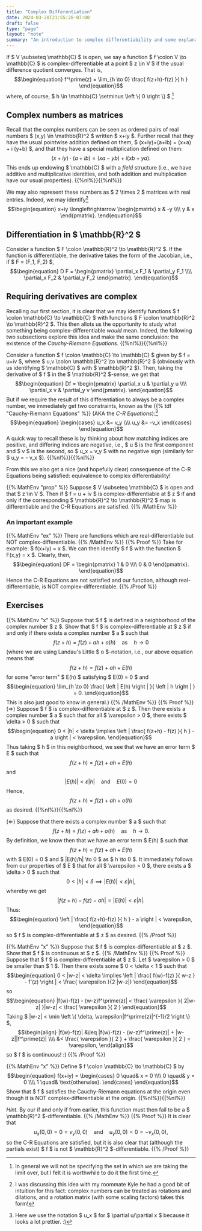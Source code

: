 ```yaml
---
title: "Complex Differentiation"
date: 2024-03-28T21:55:28-07:00
draft: false
type: "page"
layout: "note"
summary: "An introduction to complex differentiability and some explanation for why it's so strong."
---
```


If $ V \subseteq \mathbb{C} $ is open, we say a function $ f \colon V \to \mathbb{C} $ is complex-differentiable at a point $ z \in V $ if the usual difference quotient converges. That is, 
$$\begin{equation}
    f^\prime(z) = \lim_{h \to 0} \frac{ f(z+h)-f(z) }{ h }
\end{equation}$$
where, of course, $ h \in \mathbb{C} \setminus \left \\{  0 \right \\} $.[^domain of limit]



## Complex numbers as matrices
Recall that the complex numbers can be seen as ordered pairs of real numbers $ (x,y) \in \mathbb{R}^2 $ written $ x+iy $.
Further recall that they have the usual pointwise addition defined on them, $ (x+iy)+(a+ib) = (x+a) + i (y+b) $, and that they have a special multiplication defined on them: 
$$\begin{equation}
    (x+iy) \cdot (a+ib) = (xa - yb) + i (xb + ya).
\end{equation}$$
This ends up endowing $ \mathbb{C} $ with a _field_ structure (i.e., we have additive and multiplicative identities, and both addition and multiplication have our usual properties).
{{%nl%}}{{%nl%}}

We may also represent these numbers as $ 2 \times 2 $ matrices with real entries.
Indeed, we may identify[^kyle]
$$\begin{equation}
    x+iy \longleftrightarrow
    \begin{pmatrix}
    x & -y \\\\
    y & x
    \end{pmatrix}.
\end{equation}$$

## Differentiation in $ \mathbb{R}^2 $
Consider a function $ F \colon \mathbb{R}^2 \to \mathbb{R}^2 $.
If the function is differentiable, the derivative takes the form of the Jacobian, i.e., if $ F = (F_1, F_2) $, 
$$\begin{equation}
    D F = 
    \begin{pmatrix}
    \partial_x F_1 & \partial_y F_1 \\\\
    \partial_x F_2 & \partial_y F_2 
    \end{pmatrix}.
\end{equation}$$

## Requiring derivatives are complex
Recalling our first section, it is clear that we may identify functions $ f \colon \mathbb{C} \to \mathbb{C} $ with functions $ F \colon \mathbb{R}^2 \to \mathbb{R}^2 $.
This then allots us the opportunity to study what something being complex-differentiable _would_ mean.
Indeed, the following two subsections explore this idea and make the same conclusion: the existence of the _Cauchy-Riemann Equations_.
{{%nl%}}{{%nl%}}

Consider a function $ f \colon \mathbb{C} \to \mathbb{C} $ given by $ f = u+iv $, where $ u,v \colon \mathbb{R}^2 \to \mathbb{R}^2 $ (obviously with us identifying $ \mathbb{C} $ with $ \mathbb{R}^2 $).
Then, taking the derivative of $ f $ in the $ \mathbb{R}^2 $-sense, we get that 
$$\begin{equation}
    Df = 
    \begin{pmatrix}
    \partial_x u & \partial_y u \\\\
    \partial_x v & \partial_y v
    \end{pmatrix}.
\end{equation}$$
But if we require the result of this differentiation to always be a complex number, we immediately get two constraints, known as the {{% tdf "Cauchy-Riemann Equations" %}} (AKA the _C-R Equations_):[^partial notation]
$$\begin{equation}
    \begin{cases}
    u_x &= v_y \\\\
    u_y &= -v_x
    \end{cases}
\end{equation}$$
A quick way to recall these is by thinking about how matching indices are positive, and differing indices are negative, i.e., $ u $ is the first component and $ v $ is the second, so $ u_x = v_y $ with no negative sign (similarly for $ u_y = - v_x $).
{{%nl%}}{{%nl%}}

From this we also get a nice (and hopefully clear) consequence of the C-R Equations being satisfied: equivalence to complex differentiability!

{{% MathEnv "prop" %}}
Suppose $ V \subseteq \mathbb{C} $ is open and that $ z \in V $. 
Then if $ f = u + iv $ is complex-differentiable at $ z $ if and only if the corresponding $ \mathbb{R}^2 \to \mathbb{R}^2 $ map is differentiable and the C-R Equations are satisfied.
{{% /MathEnv %}}


### An important example
{{% MathEnv "ex" %}}
There are functions which are real-differentiable but NOT complex-differentiable.
{{% /MathEnv %}}
{{% Proof %}}
Take for example: $ f(x+iy) = x $. We can then identify $ f $ with the function $ F(x,y) = x $. Clearly, then, 
$$\begin{equation}
    DF = 
    \begin{pmatrix}
    1 & 0 \\\\
    0 & 0
    \end{pmatrix}.
\end{equation}$$
Hence the C-R Equations are not satisfied and our function, although real-differentiable, is NOT complex-differentiable.
{{% /Proof %}}

## Exercises
{{% MathEnv "x" %}}
Suppose that $ f $ is defined in a neighborhood of the complex number $ z $.
Show that $ f $ is complex-differentiable at $ z $ if and only if there exists a complex number $ a $ such that 
$$\begin{equation}
    f(z+h) = f(z) + ah + o(h) \quad \text{as} \quad h \to 0
\end{equation}$$
(where we are using Landau's Little $ o $-notation, i.e., our above equation means that 
$$\begin{equation}
    f(z+h) = f(z) + ah + E(h)
\end{equation}$$
for some "error term" $ E(h) $ satisfying $ E(0) = 0 $ and 
$$\begin{equation}
    \lim_{h \to 0} \frac{ \left | E(h) \right |  }{ \left | h \right |  } = 0.
\end{equation}$$
This is also just good to know in general.)
{{% /MathEnv %}}
{{% Proof %}}
($\Rightarrow$) 
Suppose $ f $ is complex-differentiable at $ z $. 
Then there exists a complex number $ a $ such that for all $ \varepsilon > 0 $, there exists $ \delta > 0 $ such that 
$$\begin{equation}
0 < |h| < \delta \implies \left | \frac{ f(z+h) - f(z) }{ h } - a \right | < \varepsilon.
\end{equation}$$
Thus taking $ h $ in this neighborhood, we see that we have an error term $ E $ such that
$$\begin{equation}
    f(z+h) = f(z) + ah + E(h)
\end{equation}$$
and
$$\begin{equation}
    |E(h)| < \varepsilon |h| \quad \text{and} \quad E(0) = 0 
\end{equation}$$
Hence, 
$$\begin{equation}
    f(z+h) = f(z) + ah + o(h)
\end{equation}$$
as desired.
{{%nl%}}{{%nl%}}

($\Leftarrow$)
Suppose that there exists a complex number $ a $ such that 
$$\begin{equation}
    f(z+h) = f(z) + ah + o(h) \quad \text{as} \quad h \to 0.
\end{equation}$$
By definition, we know then that we have an error term $ E(h) $ such that 
$$\begin{equation}
    f(z+h) = f(z) + ah + E(h)
\end{equation}$$
with $ E(0) = 0 $ and $ |E(h)/h| \to 0 $ as $ h \to 0 $.
It immediately follows from our properties of $ E $ that for all $ \varepsilon > 0  $, there exists a $ \delta > 0 $ such that 
$$\begin{equation}
    0 < |h| < \delta \implies |E(h)| < \varepsilon |h|,
\end{equation}$$
whereby we get 
$$\begin{equation}
    |f(z+h) - f(z) - ah| = |E(h)| < \varepsilon |h|.
\end{equation}$$
Thus: 
$$\begin{equation}
    \left | \frac{ f(z+h)-f(z) }{ h } - a \right | < \varepsilon,
\end{equation}$$
so $ f $ is complex-differentiable at $ z $ as desired.
{{% /Proof %}}

{{% MathEnv "x" %}}
Suppose that $ f $ is complex-differentiable at $ z $. Show that $ f $ is continuous at $ z $.
{{% /MathEnv %}}
{{% Proof %}}
Suppose that $ f $ is complex-differentiable at $ z $.
Let $ \varepsilon > 0 $ be smaller than $ 1 $. 
Then there exists some $ 0 < \delta < 1 $ such that 
$$\begin{equation}
    0 < |w-z| < \delta \implies \left | \frac{ f(w)-f(z) }{ w-z } - f'(z) \right | < \frac{ \varepsilon }{2 |w-z|}
\end{equation}$$
so 
$$\begin{equation}
|f(w)-f(z) - (w-z)f^\prime(z)| < \frac{ \varepsilon }{ 2|w-z| }|w-z| < \frac{ \varepsilon }{ 2 }
\end{equation}$$
Taking $ |w-z| < \min \left \\{ \delta, \varepsilon|f^\prime(z)|^{-1}/2 \right \\}  $, 
$$\begin{align}
|f(w)-f(z)| &\leq |f(w)-f(z) - (w-z)f^\prime(z)| + |w-z||f^\prime(z)| \\\\
&< \frac{ \varepsilon }{ 2 } + \frac{ \varepsilon }{ 2 } = \varepsilon,
\end{align}$$
so $ f $ is continuous! :) 
{{% /Proof %}}


{{% MathEnv "x" %}}
Define $ f \colon \mathbb{C} \to \mathbb{C} $ by 
$$\begin{equation}
    f(x+iy) = 
    \begin{cases}
    0 \quad& x = 0 \\\\
    0 \quad& y = 0 \\\\
    1 \quad& \text{otherwise}.
    \end{cases}
\end{equation}$$
Show that $ f $ satisfies the Cauchy-Riemann equations at the origin even though it is NOT complex-differentiable at the origin.
{{%nl%}}{{%nl%}}

_Hint._ By our if and only if from earlier, this function must then fail to be a $ \mathbb{R}^2 $-differentiable.
{{% /MathEnv %}}
{{% Proof %}}
It is clear that 
$$\begin{equation}
    u_x(0,0) = 0 = v_y(0,0) \quad \text{and} \quad u_y(0,0) = 0 = -v_x(0,0),
\end{equation}$$
so the C-R Equations are satisfied, but it is also clear that (although the partials exist) $ f $ is not $ \mathbb{R}^2 $-differentiable.
{{% /Proof %}}






[^domain of limit]: In general we will not be specifying the set in which we are taking the limit over, but I felt it is worthwhile to do it the first time.

[^kyle]: I was discussing this idea with my roommate Kyle he had a good bit of intuition for this fact: complex numbers can be treated as rotations and dilations, and a rotation matrix (with some scaling factors) takes this form!

[^partial notation]: Here we use the notation $ u_x $ for $ \partial u/\partial x $ because it looks a lot prettier. :)

